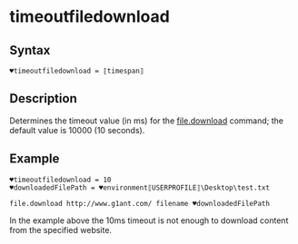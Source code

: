 # timeoutfiledownload

## Syntax

```G1ANT
♥timeoutfiledownload = ⟦timespan⟧
```

## Description

Determines the timeout value (in ms) for the [file.download](G1ANT.Language/G1ANT.Addon.Core/Commands/FileDownloadCommand.md) command; the default value is 10000 (10 seconds).

## Example

```G1ANT
♥timeoutfiledownload = 10
♥downloadedFilePath = ♥environment⟦USERPROFILE⟧\Desktop\test.txt

file.download http://www.g1ant.com/ filename ♥downloadedFilePath
```

In the example above the 10ms timeout is not enough to download content from the specified website.
